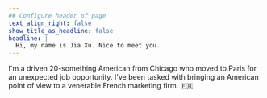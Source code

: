 ```yaml
---
## Configure header of page
text_align_right: false
show_title_as_headline: false
headline: |
  Hi, my name is Jia Xu. Nice to meet you.
---
```


<!-- this is a subheadline -->
I'm a driven 20-something American from Chicago who moved to Paris for an unexpected job opportunity. I've been tasked with bringing an American point of view to a venerable French marketing firm. :fr:
